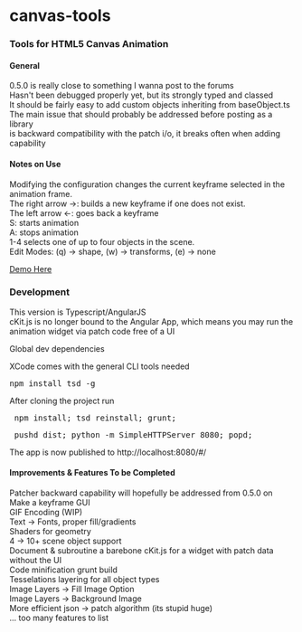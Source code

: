 canvas-tools
============

<h3>Tools for HTML5 Canvas Animation</h3>

<h4> General </h4>
0.5.0 is really close to something I wanna post to the forums <br/>
Hasn't been debugged properly yet, but its strongly typed and classed <br/>
It should be fairly easy to add custom objects inheriting from baseObject.ts <br/>
The main issue that should probably be addressed before posting as a library <br/>
is backward compatibility with the patch i/o, it breaks often when adding capability


<h4>Notes on Use</h4>
Modifying the configuration changes the current keyframe selected in the animation frame. <br/>
The right arrow ->: builds a new keyframe if one does not exist.<br/>
The left arrow <-: goes back a keyframe<br/>
S: starts animation<br/>
A: stops animation<br/>
1-4 selects one of up to four objects in the scene.<br/>
Edit Modes: (q) -> shape, (w) -> transforms, (e) -> none<br/>

<a href="http://thebarry.github.io/canvas-tools/" target="_blank">Demo Here</a>

<h3> Development </h3>
This version is Typescript/AngularJS <br/>
cKit.js is no longer bound to the Angular App, which means you may run the animation widget via patch code free of a UI
<br/>

<p> Global dev dependencies</p>
<p>XCode comes with the general CLI tools needed</p>
<pre>npm install tsd -g </pre>

<p> After cloning the project run </p>
<div class="highlight highlight-bash">
<pre> npm install; tsd reinstall; grunt;</pre>

<pre> pushd dist; python -m SimpleHTTPServer 8080; popd; </pre>
<p> The app is now published to http://localhost:8080/#/ </p> 
</div>

<h4>Improvements & Features To be Completed</h4>
Patcher backward capability will hopefully be addressed from 0.5.0 on <br/>
Make a keyframe GUI <br/>
GIF Encoding (WIP)<br/>
Text -> Fonts, proper fill/gradients<br/>
Shaders for geometry<br/>
4 -> 10+ scene object support <br/>
Document & subroutine a barebone cKit.js for a widget with patch data without the UI<br/>
Code minification grunt build<br/>
Tesselations layering for all object types <br/>
Image Layers -> Fill Image Option <br/>
Image Layers -> Background Image <br/>
More efficient json -> patch algorithm (its stupid huge) <br/>
... too many features to list


